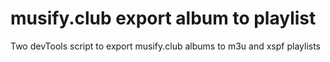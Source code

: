 # musify.club export album to playlist

Two devTools script to export musify.club albums to m3u and xspf playlists
